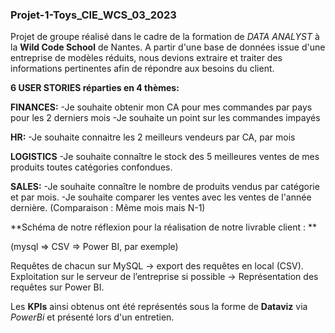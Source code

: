 ### Projet-1-Toys_CIE_WCS_03_2023
Projet de groupe réalisé dans le cadre de la formation de _DATA ANALYST_ à la **Wild Code School** de Nantes.
A partir d'une base de données issue d'une entreprise de modèles réduits, nous devions extraire et traiter des informations pertinentes afin de répondre aux besoins du client.

**6 USER STORIES réparties en 4 thèmes:**
 
**FINANCES:**
-Je souhaite obtenir mon CA pour mes commandes par pays pour les 2 derniers mois
-Je souhaite un point sur les commandes impayés

**HR:**
-Je souhaite connaitre les 2 meilleurs vendeurs par CA, par mois

**LOGISTICS**
-Je souhaite connaître le stock des 5 meilleures ventes de mes produits toutes catégories confondues.

**SALES:**
-Je souhaite connaître le nombre de produits vendus par catégorie et par mois.
-Je souhaite comparer les ventes avec les ventes de l'année dernière. (Comparaison : Même mois mais N-1)


**Schéma de notre réflexion pour la réalisation de notre livrable client : **

(mysql => CSV => Power BI, par exemple)

Requêtes de chacun sur MySQL → export des requêtes en local (CSV).  
Exploitation sur le serveur de l’entreprise si possible → Représentation des requêtes sur Power BI.	

Les **KPIs** ainsi obtenus ont été représentés sous la forme de **Dataviz** via _PowerBi_ et présenté lors d'un entretien. 

